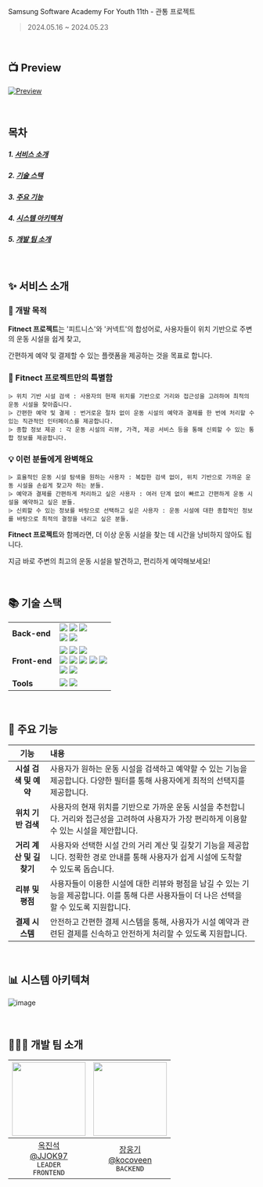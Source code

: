Samsung Software Academy For Youth 11th - 관통 프로젝트

> 2024.05.16 ~ 2024.05.23

<br>

## 📺 Preview

[![Preview](https://github.com/JJOK97/Fitnect/assets/133585698/80fbe409-b7b1-4d0b-bf4f-c56f8c9c0191)](https://github.com/JJOK97/Fitnect/assets/133585698/80fbe409-b7b1-4d0b-bf4f-c56f8c9c0191)

<br>

## 목차

##### 1. [**서비스 소개**](#-서비스-소개)
##### 2. [**기술 스택**](#-기술-스택)
##### 3. [**주요 기능**](#-주요-기능)
##### 4. [**시스템 아키텍쳐**](#-시스템-아키텍쳐)
##### 5. [**개발 팀 소개**](#-개발-팀-소개)

<br>

## ✨ 서비스 소개

### 📖 개발 목적
**Fitnect 프로젝트**는 '피트니스'와 '커넥트'의 합성어로, 사용자들이 위치 기반으로 주변의 운동 시설을 쉽게 찾고, 

간편하게 예약 및 결제할 수 있는 플랫폼을 제공하는 것을 목표로 합니다.

### 🌟 Fitnect 프로젝트만의 특별함
    ⩥ 위치 기반 시설 검색 : 사용자의 현재 위치를 기반으로 거리와 접근성을 고려하여 최적의 운동 시설을 찾아줍니다.
    ⩥ 간편한 예약 및 결제 : 번거로운 절차 없이 운동 시설의 예약과 결제를 한 번에 처리할 수 있는 직관적인 인터페이스를 제공합니다.
    ⩥ 종합 정보 제공 : 각 운동 시설의 리뷰, 가격, 제공 서비스 등을 통해 신뢰할 수 있는 통합 정보를 제공합니다.
    
### 💡 이런 분들에게 완벽해요
    ⩥ 효율적인 운동 시설 탐색을 원하는 사용자 : 복잡한 검색 없이, 위치 기반으로 가까운 운동 시설을 손쉽게 찾고자 하는 분들.
    ⩥ 예약과 결제를 간편하게 처리하고 싶은 사용자 : 여러 단계 없이 빠르고 간편하게 운동 시설을 예약하고 싶은 분들.
    ⩥ 신뢰할 수 있는 정보를 바탕으로 선택하고 싶은 사용자 : 운동 시설에 대한 종합적인 정보를 바탕으로 최적의 결정을 내리고 싶은 분들.

**Fitnect 프로젝트**와 함께라면, 더 이상 운동 시설을 찾는 데 시간을 낭비하지 않아도 됩니다. 

지금 바로 주변의 최고의 운동 시설을 발견하고, 편리하게 예약해보세요!

<br>

## 📚 기술 스택
<table>
    <tr>
        <td><b>Back-end</b></td>
        <td><img src="https://img.shields.io/badge/Java-17-007396?style=flat&logo=Java&logoColor=white"/>
            <img src="https://img.shields.io/badge/Spring Boot-3.3.1-6DB33F?style=flat-square&logo=Spring Boot&logoColor=white"/>
            <img src="https://img.shields.io/badge/Spring Security-5.7.1-6DB33F?style=flat-square&logo=Spring Security&logoColor=white"/>
            <br>
            <img src="https://img.shields.io/badge/MySQL-8.0.38-4479A1?style=flat-square&logo=MySQL&logoColor=white"/>
            <img src="https://img.shields.io/badge/JWT-0.11.5-000000?style=flat-square&logo=JSON Web Tokens&logoColor=white"/>
        </td>
    </tr>
    <tr>
        <td><b>Front-end</b></td>
        <td> 
            <img src="https://img.shields.io/badge/Vue.js-3.4.29-4FC08D?style=flat-square&logo=Vue.js&logoColor=white"/>
            <img src="https://img.shields.io/badge/Node-14.21.3-339933?style=flat-square&logo=Node.js&logoColor=white"/>
            <img src="https://img.shields.io/badge/Node.js-14.21.3-339933?style=flat-square&logo=Node.js&logoColor=white"/>
            <br>
            <img src="https://img.shields.io/badge/Pinia-2.1.7-FFA500?style=flat-square&logo=Pinia&logoColor=white"/>
            <img src="https://img.shields.io/badge/npm-6.14.18-CB3837?style=flat-square&logo=npm&logoColor=white"/>
            <img src="https://img.shields.io/badge/JavaScript-F7DF1E?style=flat-square&logo=JavaScript&logoColor=black"/>
            <img src="https://img.shields.io/badge/HTML5-E34F26?style=flat-square&logo=HTML5&logoColor=white"/>
            <img src="https://img.shields.io/badge/CSS3-1572B6?style=flat-square&logo=CSS3&logoColor=white"/>
            <br>
            <img src="https://img.shields.io/badge/Kakao API-1.39.29-FFCD00?style=flat-square&logo=Kakao&logoColor=white"/>
            <img src="https://img.shields.io/badge/Tmap API-1.0.18-01A2ED?style=flat-square&logo=SKTelecom&logoColor=white"/>
        </td>
    </tr>
        <td><b>Tools</b></td>
        <td>
            <img src="https://img.shields.io/badge/Notion-333333?style=flat-square&logo=Notion&logoColor=white"/>
            <img src="https://img.shields.io/badge/GitHub-FCA121?style=flat-square&logo=GitHub&logoColor=white"/>
        </td>
    </tr>
</table>

<br>

## 🚀 주요 기능
|          기능          | 내용                                                                                                                      |
| :--------------------: | :------------------------------------------------------------------------------------------------------------------------ |
| **시설 검색 및 예약**  | 사용자가 원하는 운동 시설을 검색하고 예약할 수 있는 기능을 제공합니다. 다양한 필터를 통해 사용자에게 최적의 선택지를 제공합니다.  |
| **위치 기반 검색**     | 사용자의 현재 위치를 기반으로 가까운 운동 시설을 추천합니다. 거리와 접근성을 고려하여 사용자가 가장 편리하게 이용할 수 있는 시설을 제안합니다. |
| **거리 계산 및 길찾기** | 사용자와 선택한 시설 간의 거리 계산 및 길찾기 기능을 제공합니다. 정확한 경로 안내를 통해 사용자가 쉽게 시설에 도착할 수 있도록 돕습니다. |
| **리뷰 및 평점**       | 사용자들이 이용한 시설에 대한 리뷰와 평점을 남길 수 있는 기능을 제공합니다. 이를 통해 다른 사용자들이 더 나은 선택을 할 수 있도록 지원합니다.  |
| **결제 시스템**        | 안전하고 간편한 결제 시스템을 통해, 사용자가 시설 예약과 관련된 결제를 신속하고 안전하게 처리할 수 있도록 지원합니다.                         |

<br>

## 📊 시스템 아키텍쳐
![image](https://github.com/user-attachments/assets/b87aa5b0-265f-411f-8b61-98b410f1f1c2)


<br>

## 👨🏻‍💻 개발 팀 소개

| <img src="https://avatars.githubusercontent.com/u/133585698?v=4" width="150" height="150"/> | <img src="https://avatars.githubusercontent.com/u/79296295?v=4" width="150" height="150"/> |
| :----------------------------------------------------------------------------------------: | :-----------------------------------------------------------------------------------------: | 
|          [옥진석<br>@JJOK97](https://github.com/JJOK97)<br/>`LEADER`<br>`FRONTEND`          |           [장웅기<br>@kocoveen](https://github.com/kocoveen)<br/>`BACKEND` <br>         |

<br />
<div id="8"></div>
